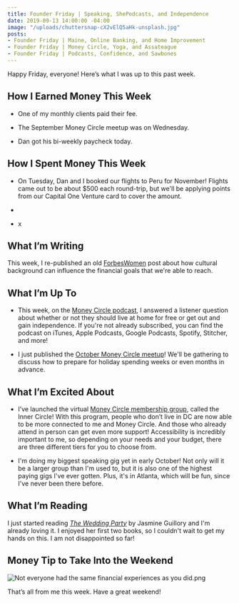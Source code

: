 ```yaml
---
title: Founder Friday | Speaking, ShePodcasts, and Independence
date: 2019-09-13 14:00:00 -04:00
image: "/uploads/chuttersnap-cX2vElQ5aHk-unsplash.jpg"
posts:
- Founder Friday | Maine, Online Banking, and Home Improvement
- Founder Friday | Money Circle, Yoga, and Assateague
- Founder Friday | Podcasts, Confidence, and Sawbones
---
```


Happy Friday, everyone! Here’s what I was up to this past week.

## **How I Earned Money This Week**

* One of my monthly clients paid their fee.

* The September Money Circle meetup was on Wednesday.

* Dan got his bi-weekly paycheck today.

## **How I Spent Money This Week**

* On Tuesday, Dan and I booked our flights to Peru for November! Flights came out to be about $500 each round-trip, but we'll be applying points from our Capital One Venture card to cover the amount.

* 

* x

## **What I’m Writing**

This week, I re-published an old [ForbesWomen](https://www.maggiegermano.com/blog/cultural-background-affects-americans-ability-to-reach-financial-goals/) post about how cultural background can influence the financial goals that we're able to reach. 

## **What I’m Up To**

* This week, on the [Money Circle podcast](https://www.maggiegermano.com/podcast/choosing-between-a-free-ride-and-independence/), I answered a listener question about whether or not they should live at home for free or get out and gain independence. If you're not already subscribed, you can find the podcast on iTunes, Apple Podcasts, Google Podcasts, Spotify, Stitcher, and more!

* I just published the [October Money Circle meetup](https://www.eventbrite.com/e/money-circle-preparing-for-holiday-spending-tickets-72080062407)! We'll be gathering to discuss how to prepare for holiday spending weeks or even months in advance.

## **What I’m Excited About**

* I’ve launched the virtual [Money Circle membership group](https://maggiegermano.podia.com/inner-circle), called the Inner Circle! With this program, people who don’t live in DC are now able to be more connected to me and Money Circle. And those who already attend in person can get even more support! Accessibility is incredibly important to me, so depending on your needs and your budget, there are three different tiers for you to choose from.

* I'm doing my biggest speaking gig yet in early October! Not only will it be a larger group than I'm used to, but it is also one of the highest paying gigs I've ever gotten. Plus, it's in Atlanta, which will be fun, since I've never been there before.

## **What I’m Reading**

I just started reading *[The Wedding Party](https://www.goodreads.com/en/book/show/42455873)* by Jasmine Guillory and I'm already loving it. I enjoyed her first two books, so I couldn't wait to get my hands on this. I am not disappointed so far!

## **Money Tip to Take Into the Weekend**

![Not everyone had the same financial experiences as you did.png](/uploads/Not%20everyone%20had%20the%20same%20financial%20experiences%20as%20you%20did.png)

That’s all from me this week. Have a great weekend!